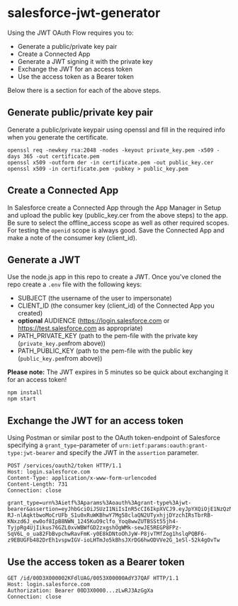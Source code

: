 # salesforce-jwt-generator #
Using the JWT OAuth Flow requires you to:
* Generate a public/private key pair
* Create a Connected App
* Generate a JWT signing it with the private key
* Exchange the JWT for an access token
* Use the access token as a Bearer token

Below there is a section for each of the above steps.

## Generate public/private key pair ##
Generate a public/private keypair using openssl and fill in the required info when you generate the certificate.
```
openssl req -newkey rsa:2048 -nodes -keyout private_key.pem -x509 -days 365 -out certificate.pem
openssl x509 -outform der -in certificate.pem -out public_key.cer
openssl x509 -in certificate.pem -pubkey > public_key.pem
```

## Create a Connected App ##
In Salesforce create a Connected App through the App Manager in Setup and upload the public key (public_key.cer from the above steps) to the app. Be sure to select the offline_access scope as well as other required scopes. For testing the `openid` scope is always good. Save the Connected App and make a note of the consumer key (client_id).

## Generate a JWT ##
Use the node.js app in this repo to create a JWT. Once you've cloned the repo create a `.env` file with the following 
keys:
* SUBJECT (the username of the user to impersonate)
* CLIENT_ID (the consumer key (client_id) of the Connected App you created)
* **optional** AUDIENCE (https://login.salesforce.com or https://test.salesforce.com as appropriate) 
* PATH_PRIVATE_KEY (path to the pem-file with the private key (`private_key.pem`from above))
* PATH_PUBLIC_KEY (path to the pem-file with the public key (`public_key.pem`from above))

**Please note:** The JWT expires in 5 minutes so be quick about exchanging it for an access token!

```
npm install
npm start
```

## Exchange the JWT for an access token ##
Using Postman or similar post to the OAuth token-endpoint of Salesforce specifying a `grant_type`-parameter of `urn:ietf:params:oauth:grant-type:jwt-bearer` and specify the JWT in the `assertion` parameter.

```
POST /services/oauth2/token HTTP/1.1
Host: login.salesforce.com
Content-Type: application/x-www-form-urlencoded
Content-Length: 731
Connection: close

grant_type=urn%3Aietf%3Aparams%3Aoauth%3Agrant-type%3Ajwt-bearer&assertion=eyJhbGciOiJSUzI1NiIsInR5cCI6IkpXVCJ9.eyJpYXQiOjE1NzQzNDQzNDcsImV4cCI6MTU3NDM0NDY0NywiYXVkIjoiaHR0cHM6Ly9sb2dpbi5zYWxlc2ZvcmNlLmNvbSIsImlzcyI6Inh5ejEyMyIsInN1YiI6Impkb2VAZm9vLmRlbW8ifQ.jpEPDj_9DEhzvCUGwvEefZvd63IPvtBAZCSJ_-RJ-nlAqktbwoMoCrUFb_S1u0xRuWKBhwY7Mg58claQN2UTyxhjjDYzchIRsTbrRB-KNxzd6J_ew0of8IpB8NWN_1245KuO9clfo_Yoq8wwZUTBSSt55jh4-TyjpRg4UjIikus76GZL0xvWBWfGD2zxgshOgWMk-sewJE5REGP8FPz-SqV6L_o_ua82FbBvpchwRavFmK-y0E8kDNtoOhJyW-P8jvTMfZog1hslqPQBF6-z9EBUGFb482DrEh1vspwIGV-ioLHTmJo5kBhsJXrDG6hwODVVe2G_1eSl-52k4gOvTw
```

## Use the access token as a Bearer token ##
```
GET /id/00D3X000002KFdlUAG/0053X00000AdY37QAF HTTP/1.1
Host: login.salesforce.com
Authorization: Bearer 00D3X0000...zLwRJ3AzGgXa
Connection: close
```
